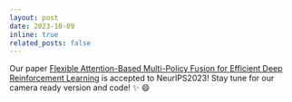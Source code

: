 ```yaml
---
layout: post
date: 2023-10-09
inline: true
related_posts: false
---
```


Our paper [Flexible Attention-Based Multi-Policy Fusion for Efficient Deep Reinforcement Learning](https://arxiv.org/abs/2210.03729) is accepted to NeurIPS2023! Stay tune for our camera ready version and code! :sparkles: :smile:
